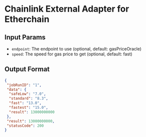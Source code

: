 # Chainlink External Adapter for Etherchain

## Input Params

- `endpoint`: The endpoint to use (optional, default: gasPriceOracle)
- `speed`: The speed for gas price to get (optional, default: fast)

## Output Format

```json
{
 "jobRunID": "1",
 "data": {
  "safeLow": "7.0",
  "standard": "8.3",
  "fast": "13.0",
  "fastest": "15.0",
  "result": 13000000000
 },
 "result": 13000000000,
 "statusCode": 200
}
```
